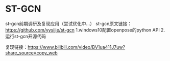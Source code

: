 # ST-GCN
st-gcn前期调研及复现应用（尝试优化中...）
st-gcn原文链接： https://github.com/yysijie/st-gcn
1.windows10配置openpose的python API
2.运行st-gcn开源代码

复现链接：https://www.bilibili.com/video/BV1ua411J7uw?share_source=copy_web
